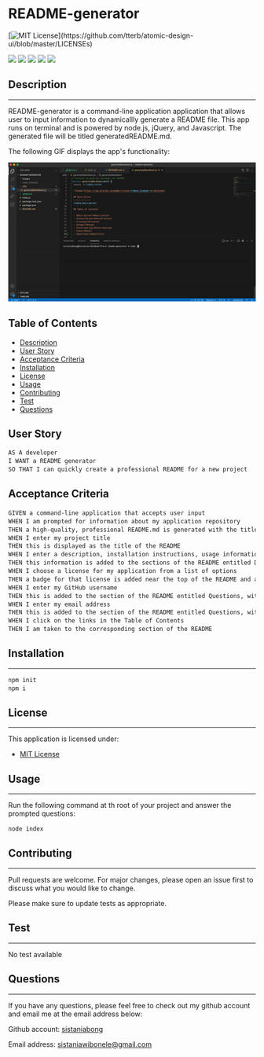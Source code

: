 # README-generator

[![MIT License](https://img.shields.io/apm/l/atomic-design-ui.svg?)](https://github.com/tterb/atomic-design-ui/blob/master/LICENSEs)

<img src="https://img.shields.io/badge/Javascript-yellow" />
<img src="https://img.shields.io/badge/jQuery-blue"  />
<img src="https://img.shields.io/badge/-node.js-green" />
<img src="https://img.shields.io/badge/-inquirer-orange" >
<img src="https://img.shields.io/badge/-fs-orange" >


## Description
--------------
README-generator is a command-line application application that allows user to input information to dynamicallly generate a README file.
This app runs on terminal and is powered by node.js, jQuery, and Javascript. The generated file will be titled generatedREADME.md.

The following GIF displays the app's functionality:

![readme-generator](./images/readme-generator.gif)

## Table of Contents

- [Description](#description)
- [User Story](#user-story)
- [Acceptance Criteria](#acceptance-criteria)
- [Installation](#installation)
- [License](#license)
- [Usage](#usage)
- [Contributing](#contributing)
- [Test](#test)
- [Questions](#questions)

## User Story
```md
AS A developer
I WANT a README generator
SO THAT I can quickly create a professional README for a new project
```

## Acceptance Criteria
```md
GIVEN a command-line application that accepts user input
WHEN I am prompted for information about my application repository
THEN a high-quality, professional README.md is generated with the title of my project and sections entitled Description, Table of Contents, Installation, Usage, License, Contributing, Tests, and Questions
WHEN I enter my project title
THEN this is displayed as the title of the README
WHEN I enter a description, installation instructions, usage information, contribution guidelines, and test instructions
THEN this information is added to the sections of the README entitled Description, Installation, Usage, Contributing, and Tests
WHEN I choose a license for my application from a list of options
THEN a badge for that license is added near the top of the README and a notice is added to the section of the README entitled License that explains which license the application is covered under
WHEN I enter my GitHub username
THEN this is added to the section of the README entitled Questions, with a link to my GitHub profile
WHEN I enter my email address
THEN this is added to the section of the README entitled Questions, with instructions on how to reach me with additional questions
WHEN I click on the links in the Table of Contents
THEN I am taken to the corresponding section of the README
```

## Installation
---
```bash
npm init
npm i
```

## License
---
This application is licensed under:

- [MIT License](https://choosealicense.com/licenses/mit/)


## Usage
---
Run the following command at th root of your project and answer the prompted questions:

```bash
node index
```

## Contributing
---
Pull requests are welcome. For major changes, please open an issue first to discuss what you would like to change.

Please make sure to update tests as appropriate.

## Test
---
No test available


## Questions
---
If you have any questions, please feel free to check out my github account and email me at the email address below:

Github account: [sistaniabong](https://github.com/sistaniabong)

Email address: sistaniawibonele@gmail.com